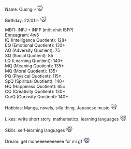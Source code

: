 <div class="bio-section">
<p>Name: Cuong ♂<img src="nuko/nukoShy3.gif" class="bio-icon"></p>
</div>
<div class="bio-section">
  <p>Birthday: 22/01♒ <img src="nuko/nukoShy4.gif" class="bio-icon"></p>
</div>
<p>
MBTI: INFJ + INFP (một chút ISFP)<br>
Enneagram: 4w5<br>
IQ (Intelligence Quotient): 128+<br>
EQ (Emotional Quotient): 130+<br>
AQ (Adversity Quotient): 75<br>
SQ (Social Quotient): 85<br>
LQ (Learning Quotient): 140+<br>
MQ (Meaning Quotient): 135+<br>
MQ (Moral Quotient): 135+<br>
PQ (Physical Quotient): 115±<br>
SpQ (Spiritual Quotient): 140+<br>
HQ (Happiness Quotient): 65±<br>
CQ (Creativity Quotient): 130+<br>
CurQ (Curiosity Quotient): 140+<br>
</p>
<div class="bio-section">
  <p>Hobbies: Manga, novels, silly thing, Japanese music <img src="nuko/nukoThumbsUp2.gif" class="bio-icon"></p>
</div>
<div class="bio-section">
  <p>Likes: write short story, mathematics, learning languages <img src="nuko/nukoGoodJob.gif" class="bio-icon"></p>
</div>
<div class="bio-section">
  <p>Skills: self-learning languages <img src="nuko/nukoPanic.gif" class="bio-icon"></p>
</div>
<div class="bio-section">
  <p>Dream: get moneeeeeeeeeee for mi gf <img src="nuko/nukoPleading.gif" class="bio-icon"></p>
</div>
